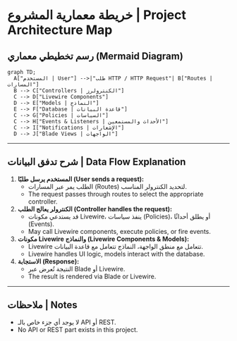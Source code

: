 # خريطة معمارية المشروع | Project Architecture Map

## رسم تخطيطي معماري (Mermaid Diagram)

```mermaid
graph TD;
  A["المستخدم | User"] -->|"طلب HTTP / HTTP Request"| B["Routes | المسارات"]
  B --> C["Controllers | الكنترولرز"]
  C --> D["Livewire Components"]
  D --> E["Models | النماذج"]
  E --> F["Database | قاعدة البيانات"]
  C --> G["Policies | السياسات"]
  C --> H["Events & Listeners | الأحداث والمستمعين"]
  C --> I["Notifications | الإشعارات"]
  D --> J["Blade Views | الواجهات"]
```

---

## شرح تدفق البيانات | Data Flow Explanation

1. **المستخدم يرسل طلبًا (User sends a request):**
   - الطلب يمر عبر المسارات (Routes) لتحديد الكنترولر المناسب.
   - The request passes through routes to select the appropriate controller.
2. **الكنترولر يعالج الطلب (Controller handles the request):**
   - قد يستدعي مكونات Livewire، ينفذ سياسات (Policies)، أو يطلق أحداثًا (Events).
   - May call Livewire components, execute policies, or fire events.
3. **مكونات Livewire والنماذج (Livewire Components & Models):**
   - Livewire تتعامل مع منطق الواجهة، النماذج تتعامل مع قاعدة البيانات.
   - Livewire handles UI logic, models interact with the database.
4. **الاستجابة (Response):**
   - النتيجة تُعرض عبر Blade أو Livewire.
   - The result is rendered via Blade or Livewire.

---

## ملاحظات | Notes
- لا يوجد أي جزء خاص بالـ API أو REST.
- No API or REST part exists in this project.
